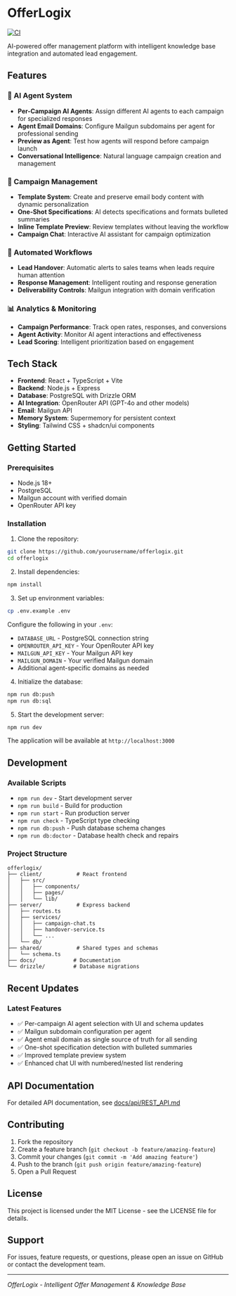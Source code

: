 # OfferLogix

[![CI](https://github.com/joshcopp/OfferLogix/actions/workflows/ci.yml/badge.svg)](https://github.com/joshcopp/OfferLogix/actions/workflows/ci.yml)

AI-powered offer management platform with intelligent knowledge base integration and automated lead engagement.

## Features

### 🤖 AI Agent System
- **Per-Campaign AI Agents**: Assign different AI agents to each campaign for specialized responses
- **Agent Email Domains**: Configure Mailgun subdomains per agent for professional sending
- **Preview as Agent**: Test how agents will respond before campaign launch
- **Conversational Intelligence**: Natural language campaign creation and management

### 📧 Campaign Management
- **Template System**: Create and preserve email body content with dynamic personalization
- **One-Shot Specifications**: AI detects specifications and formats bulleted summaries
- **Inline Template Preview**: Review templates without leaving the workflow
- **Campaign Chat**: Interactive AI assistant for campaign optimization

### 🔄 Automated Workflows
- **Lead Handover**: Automatic alerts to sales teams when leads require human attention
- **Response Management**: Intelligent routing and response generation
- **Deliverability Controls**: Mailgun integration with domain verification

### 📊 Analytics & Monitoring
- **Campaign Performance**: Track open rates, responses, and conversions
- **Agent Activity**: Monitor AI agent interactions and effectiveness
- **Lead Scoring**: Intelligent prioritization based on engagement

## Tech Stack

- **Frontend**: React + TypeScript + Vite
- **Backend**: Node.js + Express
- **Database**: PostgreSQL with Drizzle ORM
- **AI Integration**: OpenRouter API (GPT-4o and other models)
- **Email**: Mailgun API
- **Memory System**: Supermemory for persistent context
- **Styling**: Tailwind CSS + shadcn/ui components

## Getting Started

### Prerequisites

- Node.js 18+
- PostgreSQL
- Mailgun account with verified domain
- OpenRouter API key

### Installation

1. Clone the repository:
```bash
git clone https://github.com/yourusername/offerlogix.git
cd offerlogix
```

2. Install dependencies:
```bash
npm install
```

3. Set up environment variables:
```bash
cp .env.example .env
```

Configure the following in your `.env`:
- `DATABASE_URL` - PostgreSQL connection string
- `OPENROUTER_API_KEY` - Your OpenRouter API key
- `MAILGUN_API_KEY` - Your Mailgun API key
- `MAILGUN_DOMAIN` - Your verified Mailgun domain
- Additional agent-specific domains as needed

4. Initialize the database:
```bash
npm run db:push
npm run db:sql
```

5. Start the development server:
```bash
npm run dev
```

The application will be available at `http://localhost:3000`

## Development

### Available Scripts

- `npm run dev` - Start development server
- `npm run build` - Build for production
- `npm run start` - Run production server
- `npm run check` - TypeScript type checking
- `npm run db:push` - Push database schema changes
- `npm run db:doctor` - Database health check and repairs

### Project Structure

```
offerlogix/
├── client/           # React frontend
│   ├── src/
│   │   ├── components/
│   │   ├── pages/
│   │   └── lib/
├── server/           # Express backend
│   ├── routes.ts
│   ├── services/
│   │   ├── campaign-chat.ts
│   │   ├── handover-service.ts
│   │   └── ...
│   └── db/
├── shared/           # Shared types and schemas
│   └── schema.ts
├── docs/            # Documentation
└── drizzle/         # Database migrations
```

## Recent Updates

### Latest Features
- ✅ Per-campaign AI agent selection with UI and schema updates
- ✅ Mailgun subdomain configuration per agent
- ✅ Agent email domain as single source of truth for all sending
- ✅ One-shot specification detection with bulleted summaries
- ✅ Improved template preview system
- ✅ Enhanced chat UI with numbered/nested list rendering

## API Documentation

For detailed API documentation, see [docs/api/REST_API.md](./docs/api/REST_API.md)

## Contributing

1. Fork the repository
2. Create a feature branch (`git checkout -b feature/amazing-feature`)
3. Commit your changes (`git commit -m 'Add amazing feature'`)
4. Push to the branch (`git push origin feature/amazing-feature`)
5. Open a Pull Request

## License

This project is licensed under the MIT License - see the LICENSE file for details.

## Support

For issues, feature requests, or questions, please open an issue on GitHub or contact the development team.

---

*OfferLogix - Intelligent Offer Management & Knowledge Base*